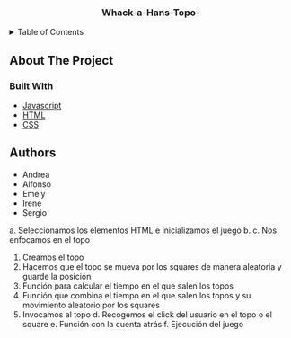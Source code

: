<div align="center">
  <h3 align="center">Whack-a-Hans-Topo-</h3>
</div>

<!-- TABLE OF CONTENTS -->
<details>
  <summary>Table of Contents</summary>
  <ol>
    <li>
      <a href="#about-the-project">About The Project</a>
      <ul>
        <li><a href="#built-with">Built With</a></li>
      </ul>
    </li>
    <li><a href="#authors">Authors</a></li>
  </ol>
</details>

<!-- ABOUT THE PROJECT -->
## About The Project

### Built With
* [Javascript](https://www.javascript.com/)
* [HTML](https://developer.mozilla.org/es/docs/Web/HTML)
* [CSS](https://developer.mozilla.org/es/docs/Web/CSS)

## Authors
<ul>
  <li>Andrea</li>  
  <li>Alfonso</li>  
  <li>Emely<Creamos las variables con los valores iniciales del juego/li>  
  <li>Irene</li>  
  <li>Sergio</li>  
</ul>

<!-- PROCESO -->
a. Seleccionamos los elementos HTML e inicializamos el juego
b. 
c. Nos enfocamos en el topo
  1. Creamos el topo
  2. Hacemos que el topo se mueva por los squares de manera aleatoria y guarde la posición
  3. Función para calcular el tiempo en el que salen los topos
  4. Función que combina el tiempo en el que salen los topos y su movimiento aleatorio por los squares
  5. Invocamos al topo
d. Recogemos el click del usuario en el topo o el square
e. Función con la cuenta atrás
f. Ejecución del juego

